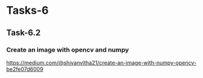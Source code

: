 # Tasks-6

## Task-6.2
### Create an image with opencv and numpy

https://medium.com/@shivanvitha21/create-an-image-with-numpy-opencv-be2fe07d6009
